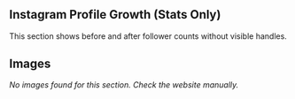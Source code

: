 # 

## Instagram Profile Growth (Stats Only)

This section shows before and after follower counts without visible handles.

## Images

*No images found for this section. Check the website manually.*

